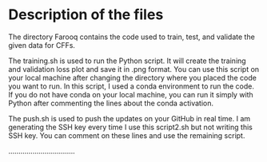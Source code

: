 # Description of the files

The directory Farooq contains the code used to train, test, and validate the given data for CFFs. 

The training.sh is used to run the Python script. It will create the training and validation loss plot and save it in .png format. You can use this script on your local machine after changing the directory where you placed the code you want to run. In this script, I used a conda environment to run the code. If you do not have conda on your local machine, you can run it simply with Python after commenting the lines about the conda activation. 

The push.sh is used to push the updates on your GitHub in real time. I am generating the SSH key every time I use this script2.sh but not writing this SSH key. You can comment on these lines and use the remaining script. 


.................................